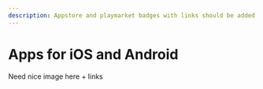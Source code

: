 ```yaml
---
description: Appstore and playmarket badges with links should be added here
---
```


# Apps for iOS and Android

Need nice image here + links

